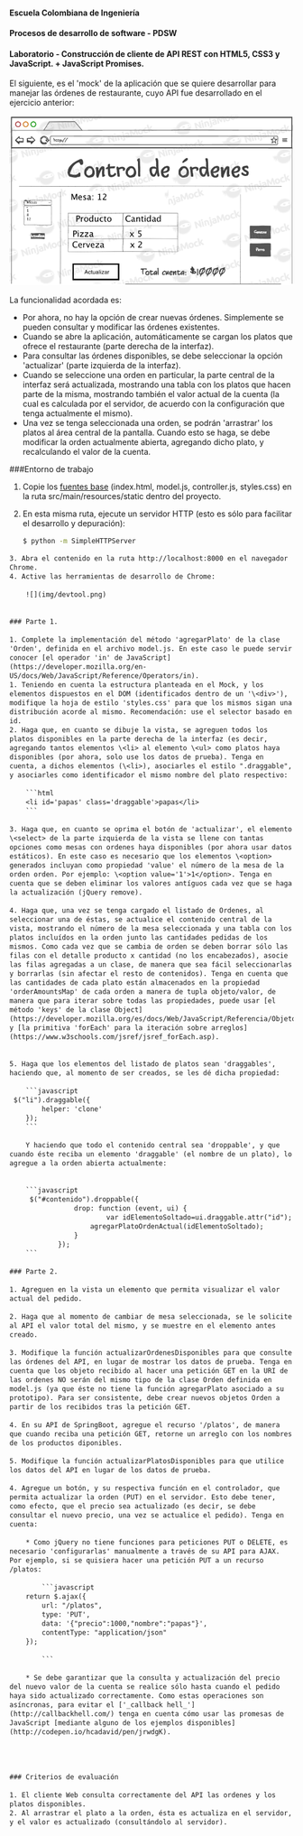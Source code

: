#### Escuela Colombiana de Ingeniería
#### Procesos de desarrollo de software - PDSW
#### Laboratorio - Construcción de cliente de API REST con HTML5, CSS3 y JavaScript. + JavaScript Promises.

El siguiente, es el 'mock' de la aplicación que se quiere desarrollar para manejar las órdenes de restaurante, cuyo API fue desarrollado en el ejercicio anterior:


![](img/mock.png)

La funcionalidad acordada es:

* Por ahora, no hay la opción de crear nuevas órdenes. Simplemente se pueden consultar y modificar las órdenes existentes.
* Cuando se abre la aplicación, automáticamente se cargan los platos que ofrece el restaurante (parte derecha de la interfaz).
* Para consultar las órdenes disponibles, se debe seleccionar la opción 'actualizar' (parte izquierda de la interfaz).
* Cuando se seleccione una orden en particular, la parte central de la interfaz será actualizada, mostrando una tabla con los platos que hacen parte de la misma, mostrando también el valor actual de la cuenta (la cual es calculada por el servidor, de acuerdo con la configuración que tenga actualmente el mismo).
* Una vez se tenga seleccionada una orden, se podrán 'arrastrar' los platos al área central de la pantalla. Cuando esto se haga, se debe modificar la orden actualmente abierta, agregando dicho plato, y recalculando el valor de la cuenta.


###Entorno de trabajo

1. Copie los [fuentes base](client_source.zip) (index.html, model.js, controller.js, styles.css) en la ruta  src/main/resources/static dentro del proyecto.
2. En esta misma ruta, ejecute un servidor HTTP (esto es sólo para facilitar el desarrollo y depuración):

	```bash
	$ python -m SimpleHTTPServer
```
3. Abra el contenido en la ruta http://localhost:8000 en el navegador Chrome.
4. Active las herramientas de desarrollo de Chrome:

	![](img/devtool.png)


### Parte 1.

1. Complete la implementación del método 'agregarPlato' de la clase 'Orden', definida en el archivo model.js. En este caso le puede servir conocer [el operador 'in' de JavaScript](https://developer.mozilla.org/en-US/docs/Web/JavaScript/Reference/Operators/in).
1. Teniendo en cuenta la estructura planteada en el Mock, y los elementos dispuestos en el DOM (identificados dentro de un '\<div>'), modifique la hoja de estilo 'styles.css' para que los mismos sigan una distribución acorde al mismo. Recomendación: use el selector basado en id.
2. Haga que, en cuanto se dibuje la vista, se agreguen todos los platos disponibles en la parte derecha de la interfaz (es decir, agregando tantos elementos \<li> al elemento \<ul> como platos haya disponibles (por ahora, solo use los datos de prueba). Tenga en cuenta, a dichos elementos (\<li>), asociarles el estilo ".draggable", y asociarles como identificador el mismo nombre del plato respectivo:

	```html
	<li id='papas' class='draggable'>papas</li>
	```
	
3. Haga que, en cuanto se oprima el botón de 'actualizar', el elemento \<select> de la parte izquierda de la vista se llene con tantas opciones como mesas con ordenes haya disponibles (por ahora usar datos estáticos). En este caso es necesario que los elementos \<option> generados incluyan como propiedad 'value' el número de la mesa de la orden orden. Por ejemplo: \<option value='1'>1</option>. Tenga en cuenta que se deben eliminar los valores antíguos cada vez que se haga la actualización (jQuery remove).

4. Haga que, una vez se tenga cargado el listado de Ordenes, al seleccionar una de éstas, se actualice el contenido central de la vista, mostrando el número de la mesa seleccionada y una tabla con los platos incluídos en la orden junto las cantidades pedidas de los mismos. Como cada vez que se cambia de orden se deben borrar sólo las filas con el detalle producto x cantidad (no los encabezados), asocie las filas agregadas a un clase, de manera que sea fácil seleccionarlas y borrarlas (sin afectar el resto de contenidos). Tenga en cuenta que las cantidades de cada plato están almacenados en la propiedad 'orderAmountsMap' de cada orden a manera de tupla objeto/valor, de manera que para iterar sobre todas las propiedades, puede usar [el método 'keys' de la clase Object](https://developer.mozilla.org/es/docs/Web/JavaScript/Referencia/Objetos_globales/Object/keys), y [la primitiva 'forEach' para la iteración sobre arreglos](https://www.w3schools.com/jsref/jsref_forEach.asp).


5. Haga que los elementos del listado de platos sean 'draggables', haciendo que, al momento de ser creados, se les dé dicha propiedad:

	```javascript
 $("li").draggable({
        helper: 'clone'
    });	
	```
	
	Y haciendo que todo el contenido central sea 'droppable', y que cuando éste reciba un elemento 'draggable' (el nombre de un plato), lo agregue a la orden abierta actualmente:
   

	```javascript
	 $("#contenido").droppable({
                drop: function (event, ui) { 
	             		var idElementoSoltado=ui.draggable.attr("id");
                    agregarPlatoOrdenActual(idElementoSoltado);
                }
            });
	```

### Parte 2.

1. Agreguen en la vista un elemento que permita visualizar el valor actual del pedido.

2. Haga que al momento de cambiar de mesa seleccionada, se le solicite al API el valor total del mismo, y se muestre en el elemento antes creado.

3. Modifique la función actualizarOrdenesDisponibles para que consulte las órdenes del API, en lugar de mostrar los datos de prueba. Tenga en cuenta que los objeto recibido al hacer una petición GET en la URI de las ordenes NO serán del mismo tipo de la clase Orden definida en model.js (ya que éste no tiene la función agregarPlato asociado a su prototipo). Para ser consistente, debe crear nuevos objetos Orden a partir de los recibidos tras la petición GET.

4. En su API de SpringBoot, agregue el recurso '/platos', de manera que cuando reciba una petición GET, retorne un arreglo con los nombres de los productos diponibles.

5. Modifique la función actualizarPlatosDisponibles para que utilice los datos del API en lugar de los datos de prueba.

4. Agregue un botón, y su respectiva función en el controlador, que permita actualizar la orden (PUT) en el servidor. Esto debe tener, como efecto, que el precio sea actualizado (es decir, se debe consultar el nuevo precio, una vez se actualice el pedido). Tenga en cuenta:

	* Como jQuery no tiene funciones para peticiones PUT o DELETE, es necesario 'configurarlas' manualmente a través de su API para AJAX. Por ejemplo, si se quisiera hacer una petición PUT a un recurso /platos:

		```javascript
    return $.ajax({
        url: "/platos",
        type: 'PUT',
        data: '{"precio":1000,"nombre":"papas"}',
        contentType: "application/json"
    });
    
		```

	* Se debe garantizar que la consulta y actualización del precio del nuevo valor de la cuenta se realice sólo hasta cuando el pedido haya sido actualizado correctamente. Como estas operaciones son asíncronas, para evitar el ['_callback hell_'](http://callbackhell.com/) tenga en cuenta cómo usar las promesas de JavaScript [mediante alguno de los ejemplos disponibles](http://codepen.io/hcadavid/pen/jrwdgK).




### Criterios de evaluación

1. El cliente Web consulta correctamente del API las ordenes y los platos disponibles.
2. Al arrastrar el plato a la orden, ésta es actualiza en el servidor, y el valor es actualizado (consultándolo al servidor).
